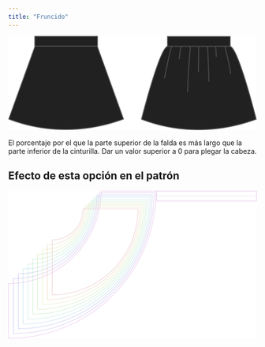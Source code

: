 ```yaml
---
title: "Fruncido"
---
```


![Fruncido](gathering.svg)

El porcentaje por el que la parte superior de la falda es más largo que la parte inferior de la cinturilla. Dar un valor superior a 0 para plegar la cabeza.

## Efecto de esta opción en el patrón

![Esta imagen muestra el efecto de esta opción superponiendo varias variantes que tienen un valor diferente para esta opción](sandy_gathering_sample.svg "Efecto de esta opción en el patrón")
